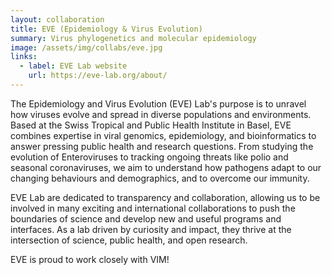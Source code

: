 ```yaml
---
layout: collaboration
title: EVE (Epidemiology & Virus Evolution)
summary: Virus phylogenetics and molecular epidemiology
image: /assets/img/collabs/eve.jpg
links:
  - label: EVE Lab website
    url: https://eve-lab.org/about/
---
```


The Epidemiology and Virus Evolution (EVE) Lab's purpose is to unravel how viruses evolve and spread in diverse populations and environments. Based at the Swiss Tropical and Public Health Institute in Basel, EVE combines expertise in viral genomics, epidemiology, and bioinformatics to answer pressing public health and research questions. From studying the evolution of Enteroviruses to tracking ongoing threats like polio and seasonal coronaviruses, we aim to understand how pathogens adapt to our changing behaviours and demographics, and to overcome our immunity.

EVE Lab are dedicated to transparency and collaboration, allowing us to be involved in many exciting and international collaborations to push the boundaries of science and develop new and useful programs and interfaces. As a lab driven by curiosity and impact, they thrive at the intersection of science, public health, and open research.

EVE is proud to work closely with VIM!